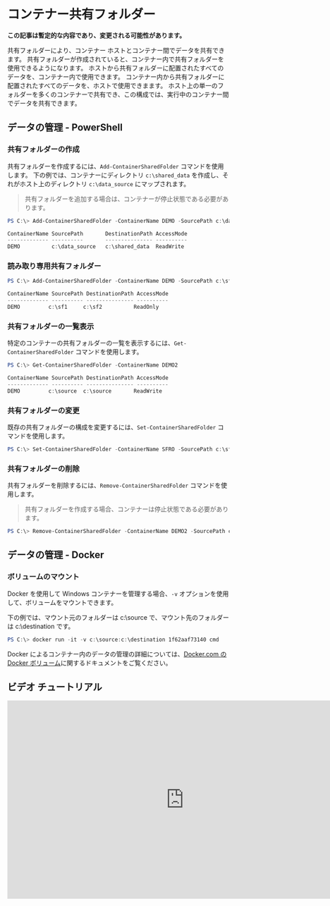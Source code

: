



# コンテナー共有フォルダー

**この記事は暫定的な内容であり、変更される可能性があります。**

共有フォルダーにより、コンテナー ホストとコンテナー間でデータを共有できます。 共有フォルダーが作成されていると、コンテナー内で共有フォルダーを使用できるようになります。 ホストから共有フォルダーに配置されたすべてのデータを、コンテナー内で使用できます。 コンテナー内から共有フォルダーに配置されたすべてのデータを、ホストで使用できまます。 ホスト上の単一のフォルダーを多くのコンテナーで共有でき、この構成では、実行中のコンテナー間でデータを共有できます。

## データの管理 - PowerShell

### 共有フォルダーの作成

共有フォルダーを作成するには、`Add-ContainerSharedFolder` コマンドを使用します。 下の例では、コンテナーにディレクトリ `c:\shared_data` を作成し、それがホスト上のディレクトリ `c:\data_source` にマップされます。

> 共有フォルダーを追加する場合は、コンテナーが停止状態である必要があります。

```powershell
PS C:\> Add-ContainerSharedFolder -ContainerName DEMO -SourcePath c:\data_source -DestinationPath c:\shared_data

ContainerName SourcePath       DestinationPath AccessMode
------------- ----------       --------------- ----------
DEMO          c:\data_source   c:\shared_data  ReadWrite
```

### 読み取り専用共有フォルダー

```powershell
PS C:\> Add-ContainerSharedFolder -ContainerName DEMO -SourcePath c:\sf1 -DestinationPath c:\sf2 -AccessMode ReadOnly

ContainerName SourcePath DestinationPath AccessMode
------------- ---------- --------------- ----------
DEMO         c:\sf1     c:\sf2          ReadOnly
```

### 共有フォルダーの一覧表示

特定のコンテナーの共有フォルダーの一覧を表示するには、`Get-ContainerSharedFolder` コマンドを使用します。

```powershell
PS C:\> Get-ContainerSharedFolder -ContainerName DEMO2

ContainerName SourcePath DestinationPath AccessMode
------------- ---------- --------------- ----------
DEMO         c:\source  c:\source       ReadWrite
```

### 共有フォルダーの変更

既存の共有フォルダーの構成を変更するには、`Set-ContainerSharedFolder` コマンドを使用します。

```powershell
PS C:\> Set-ContainerSharedFolder -ContainerName SFRO -SourcePath c:\sf1 -DestinationPath c:\sf1
```

### 共有フォルダーの削除

共有フォルダーを削除するには、`Remove-ContainerSharedFolder` コマンドを使用します。

> 共有フォルダーを作成する場合、コンテナーは停止状態である必要があります。

```powershell
PS C:\> Remove-ContainerSharedFolder -ContainerName DEMO2 -SourcePath c:\source -DestinationPath c:\source
```
## データの管理 - Docker

### ボリュームのマウント

Docker を使用して Windows コンテナーを管理する場合、`-v` オプションを使用して、ボリュームをマウントできます。

下の例では、マウント元のフォルダーは c:\source で、マウント先のフォルダーは c:\destination です。

```powershell
PS C:\> docker run -it -v c:\source:c:\destination 1f62aaf73140 cmd
```

Docker によるコンテナー内のデータの管理の詳細については、[Docker.com の Docker ボリューム](https://docs.docker.com/userguide/dockervolumes/)に関するドキュメントをご覧ください。

## ビデオ チュートリアル

<iframe src="https://channel9.msdn.com/Blogs/containers/Container-Fundamentals--Part-3-Shared-Folders/player#ccLang=ja" width="800" height="450"  allowFullScreen="true" frameBorder="0" scrolling="no"></iframe>



<!--HONumber=Feb16_HO3-->
